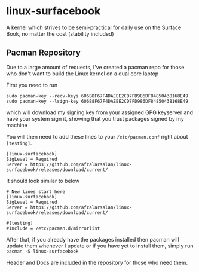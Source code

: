 # linux-surfacebook
A kernel which strives to be semi-practical for daily use on the Surface Book, no matter the cost (stability included)

## Pacman Repository

Due to a large amount of requests, I've created a pacman repo for those who don't want to build the Linux kernel on a dual core laptop

First you need to run

```
sudo pacman-key --recv-keys 606B8F67F4DAEEE2CD7FD986DF84850438168E49
sudo pacman-key --lsign-key 606B8F67F4DAEEE2CD7FD986DF84850438168E49
```
which will download my signing key from your assigned GPG keyserver and have your system sign it, showing that you trust packages signed by my machine

You will then need to add these lines to your `/etc/pacman.conf` right about `[testing]`.

```
[linux-surfacebook]
SigLevel = Required
Server = https://github.com/afzalarsalan/linux-surfacebook/releases/download/current/
```
It should look similar to below

```
# New lines start here
[linux-surfacebook]
SigLevel = Required
Server = https://github.com/afzalarsalan/linux-surfacebook/releases/download/current/

#[testing]
#Include = /etc/pacman.d/mirrorlist
```

After that, if you already have the packages installed then pacman will update them whenever I update or if you have yet to install them, simply run `pacman -S linux-surfacebook`

Header and Docs are included in the repository for those who need them. 
